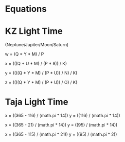 # Equations

# KZ Light Time

(Neptune/Jupiter/Moon/Saturn)

w = (Q * Y * M) / P

x = (((Q * U * M) / (P * 8)) / K)

y = ((((Q * Y * M) / (P * U)) / N) / K)

z = ((((Q * Y * M) / (P * U)) / O) / K)

# Taja Light Time

x = ((365 - 116) / (math.pi * 14))
y = ((116) / (math.pi * 14))

x = ((365 - 21) / (math.pi * 14))
y = ((95) / (math.pi * 14))

x = ((365 - 115) / (math.pi * 21))
y = ((95) / (math.pi * 2))
